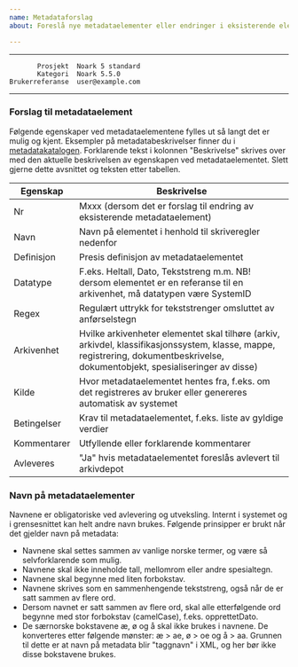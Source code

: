 ```yaml
---
name: Metadataforslag
about: Foreslå nye metadataelementer eller endringer i eksisterende elementer i metadatakatalogen

---
```


 ------------------  ---------------------------------
           Prosjekt  Noark 5 standard
           Kategori  Noark 5.5.0
    Brukerreferanse  user@example.com
 ------------------  ---------------------------------

### Forslag til metadataelement

Følgende egenskaper ved metadataelementene fylles ut så langt det er mulig og kjent. Eksempler på metadatabeskrivelser finner du i [metadatakatalogen](https://github.com/arkivverket/noark5-standard/blob/master/kapitler/110-vedlegg_1_metadatakatalog-auto.rst). Forklarende tekst i kolonnen "Beskrivelse" skrives over med den aktuelle beskrivelsen av egenskapen ved metadataelementet. Slett gjerne dette avsnittet og teksten etter tabellen.

| Egenskap | Beskrivelse |
|----------|-------------|
| Nr | Mxxx (dersom det er forslag til endring av eksisterende metadataelement) |
| Navn | Navn på elementet i henhold til skriveregler nedenfor |
| Definisjon | Presis definisjon av metadataelementet |
| Datatype | F.eks. Heltall, Dato, Tekststreng m.m. NB! dersom elementet er en referanse til en arkivenhet, må datatypen være SystemID |
| Regex | Regulært uttrykk for tekststrenger omsluttet av anførselstegn |
| Arkivenhet | Hvilke arkivenheter elementet skal tilhøre (arkiv, arkivdel, klassifikasjonssystem, klasse, mappe, registrering, dokumentbeskrivelse, dokumentobjekt, spesialiseringer av disse) |
| Kilde | Hvor metadataelementet hentes fra, f.eks. om det registreres av bruker eller genereres automatisk av systemet |
| Betingelser | Krav til metadataelementet, f.eks. liste av gyldige verdier |
| Kommentarer | Utfyllende eller forklarende kommentarer |
| Avleveres | "Ja" hvis metadataelementet foreslås avlevert til arkivdepot |

### Navn på metadataelementer
Navnene er obligatoriske ved avlevering og utveksling. Internt i systemet og i grensesnittet
kan helt andre navn brukes. Følgende prinsipper er brukt når det gjelder navn på metadata:
* Navnene skal settes sammen av vanlige norske termer, og være så selvforklarende som
mulig.
* Navnene skal ikke inneholde tall, mellomrom eller andre spesialtegn.
* Navnene skal begynne med liten forbokstav.
* Navnene skrives som en sammenhengende tekststreng, også når de er satt sammen av flere
ord.
* Dersom navnet er satt sammen av flere ord, skal alle etterfølgende ord begynne med stor
forbokstav (camelCase), f.eks. opprettetDato.
* De særnorske bokstavene æ, ø og å skal ikke brukes i navnene. De konverteres etter
følgende mønster: æ > ae, ø > oe og å > aa. Grunnen til dette er at navn på metadata blir
"taggnavn" i XML, og her bør ikke disse bokstavene brukes.
